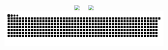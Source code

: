 <div align="center">
  <img src="https://github-readme-stats.vercel.app/api?username=mrkazak&show_icons=true&title_color=fff&icon_color=79ff97&text_color=9f9f9f&bg_color=151515&count_private=true" />
  <img width="20" />
  <img src="https://count.getloli.com/get/@mrkazak?theme=rule34" />
</div>
<div align="center">
  <img src="https://github.com/MrKazak/MrKazak/blob/output/github-contribution-grid-snake.svg" />
</div>
